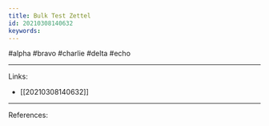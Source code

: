 ```yaml
---
title: Bulk Test Zettel
id: 20210308140632
keywords:
---
```

#alpha #bravo #charlie #delta #echo

---
Links:

- [[20210308140632]]

---
References:
